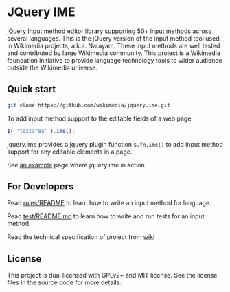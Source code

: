 JQuery IME
==========================

jQuery Input method editor library supporting 50+ input methods across several languages.
This is the jQuery version of the input method tool used in Wikimedia projects, a.k.a. Narayam.
These input methods are well tested and contributed by large Wikimedia community.
This project is a Wikimedia foundation initiative to provide language technology tools to wider audience outside the Wikimedia universe.


Quick start
----------

```bash
git clone https://github.com/wikimedia/jquery.ime.git
```

To add input method support to the editable fields of a web page:

```javascript
$( 'textarea' ).ime();
```

jquery.ime provides a jquery plugin function `$.fn.ime()` to add input method support for any editable elements in a page.


See [an example](http://thottingal.in/projects/js/jquery.ime/examples/) page where jquery.ime in action


For Developers
--------------
Read [rules/README](https://github.com/wikimedia/jquery.ime/tree/master/rules) to learn how to write an input method for language.

Read [test/README.md](https://github.com/wikimedia/jquery.ime/tree/master/test) to learn how to write and run tests for an input method.

Read the technical specification of project from [wiki](https://github.com/wikimedia/jquery.ime/wiki/Technical-Specification)

License
-------
This project is dual licensed with GPLv2+ and MIT license. See the license files in the source code for more details.

